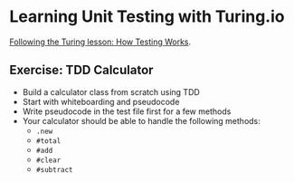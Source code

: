 # Learning Unit Testing with Turing.io 

[Following the Turing lesson: How Testing Works](http://backend.turing.io/module1/lessons/how_testing_works).

## Exercise: TDD Calculator

- Build a calculator class from scratch using TDD
- Start with whiteboarding and pseudocode
- Write pseudocode in the test file first for a few methods
- Your calculator should be able to handle the following methods:
    - `.new`
    - `#total`
    - `#add`
    - `#clear`
    - `#subtract`
